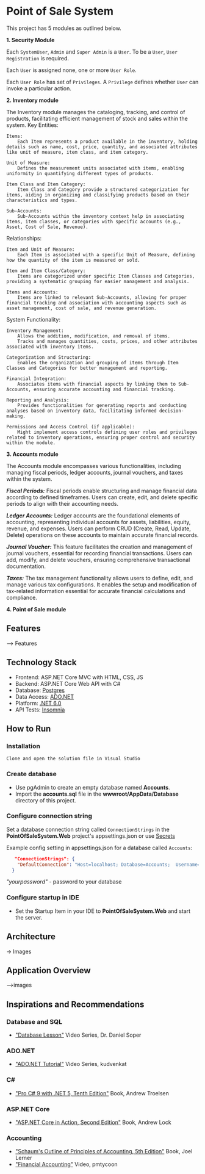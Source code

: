 # Point of Sale System

This project has 5 modules as outlined below.

**1. Security Module**

Each `SystemUser`, `Admin` and `Super Admin` is a `User`. To be a `User`, `User Registration` is required.

Each `User` is assigned none, one or more `User Role`.

Each `User Role` has set of `Privileges`. A `Privilege` defines whether `User` can invoke a particular action.

**2. Inventory module**

The Inventory module manages the cataloging, tracking, and control of products, facilitating efficient management of stock and sales within the system.
Key Entities:

    Items:
        Each Item represents a product available in the inventory, holding details such as name, cost, price, quantity, and associated attributes like unit of measure, item class, and item category.

    Unit of Measure:
        Defines the measurement units associated with items, enabling uniformity in quantifying different types of products.

    Item Class and Item Category:
        Item Class and Category provide a structured categorization for items, aiding in organizing and classifying products based on their characteristics and types.

    Sub-Accounts:
        Sub-Accounts within the inventory context help in associating items, item classes, or categories with specific accounts (e.g., Asset, Cost of Sale, Revenue).

Relationships:

    Item and Unit of Measure:
        Each Item is associated with a specific Unit of Measure, defining how the quantity of the item is measured or sold.

    Item and Item Class/Category:
        Items are categorized under specific Item Classes and Categories, providing a systematic grouping for easier management and analysis.

    Items and Accounts:
        Items are linked to relevant Sub-Accounts, allowing for proper financial tracking and association with accounting aspects such as asset management, cost of sale, and revenue generation.

System Functionality:

    Inventory Management:
        Allows the addition, modification, and removal of items.
        Tracks and manages quantities, costs, prices, and other attributes associated with inventory items.

    Categorization and Structuring:
        Enables the organization and grouping of items through Item Classes and Categories for better management and reporting.

    Financial Integration:
        Associates items with financial aspects by linking them to Sub-Accounts, ensuring accurate accounting and financial tracking.

    Reporting and Analysis:
        Provides functionalities for generating reports and conducting analyses based on inventory data, facilitating informed decision-making.

    Permissions and Access Control (if applicable):
        Might implement access controls defining user roles and privileges related to inventory operations, ensuring proper control and security within the module.

**3. Accounts module**

The Accounts module encompasses various functionalities, including managing fiscal periods, ledger accounts, journal vouchers, and taxes within the system.

***Fiscal Periods:***
Fiscal periods enable structuring and manage financial data according to defined timeframes. Users can create, edit, and delete specific periods to align with their accounting needs.

***Ledger Accounts:***
Ledger accounts are the foundational elements of accounting, representing individual accounts for assets, liabilities, equity, revenue, and expenses. Users can perform CRUD (Create, Read, Update, Delete) operations on these accounts to maintain accurate financial records.

***Journal Voucher:***
This feature facilitates the creation and management of journal vouchers, essential for recording financial transactions. Users can add, modify, and delete vouchers, ensuring comprehensive transactional documentation.

***Taxes:***
The tax management functionality allows users to define, edit, and manage various tax configurations. It enables the setup and modification of tax-related information essential for accurate financial calculations and compliance.

**4. Point of Sale module**



## Features
--> Features

## Technology Stack

- Frontend: ASP.NET Core MVC with HTML, CSS, JS
- Backend: ASP.NET Core Web API with C#
- Database: [Postgres](https://www.postgresql.org/download/)
- Data Access: [ADO.NET](https://learn.microsoft.com/en-us/dotnet/framework/data/adonet/ado-net-overview)
- Platform: [.NET 6.0](https://dotnet.microsoft.com/en-us/download/dotnet/6.0) 
- API Tests: [Insomnia](https://insomnia.rest/download)


## How to Run

### Installation

    Clone and open the solution file in Visual Studio

### Create database

- Use pgAdmin to create an empty database named **Accounts**. 
- Import the **accounts.sql** file in the **wwwroot/AppData/Database** directory of this project.

### Configure connection string

Set a database connection string called `ConnectionStrings` in the **PointOfSaleSystem.Web** project's appsettings.json or use [Secrets](https://blogs.msdn.microsoft.com/mihansen/2017/09/10/managing-secrets-in-net-core-2-0-apps/)

Example config setting in appsettings.json for a database called `Accounts`:

```json
   "ConnectionStrings": {
    "DefaultConnection": "Host=localhost; Database=Accounts;  Username=postgres; Password=yourpassword"
  }
```
*"yourpassword"* - password to your database

### Configure startup in IDE

- Set the Startup Item in your IDE to **PointOfSaleSystem.Web** and start the server.

## Architecture
-> Images

## Application Overview
-->images

## Inspirations and Recommendations

### Database and SQL

- ["Database Lesson"](https://www.youtube.com/watch?v=4Z9KEBexzcM&list=PL1LIXLIF50uXWJ9alDSXClzNCMynac38g) Video Series, Dr. Daniel Soper

### ADO.NET

- ["ADO.NET Tutorial"](https://www.youtube.com/watch?v=aoFDyt8oG0k&list=PL6n9fhu94yhX5dzHunAI2t4kE0kOuv4D7) Video Series, kudvenkat

### C#

- ["Pro C# 9 with .NET 5, Tenth Edition"](https://www.amazon.com/Pro-NET-Foundational-Principles-Programming/dp/1484269381) Book,  Andrew Troelsen

### ASP.NET Core

- ["ASP.NET Core in Action, Second Edition"](https://www.manning.com/books/asp-net-core-in-action-second-edition) Book,  Andrew Lock

### Accounting
- ["Schaum's Outline of Principles of Accounting, 5th Edition"](https://www.youtube.com/watch?v=DYg2jT9aUG4) Book,  Joel Lerner
- ["Financial Accounting"](https://www.youtube.com/watch?v=DYg2jT9aUG4) Video, pmtycoon
